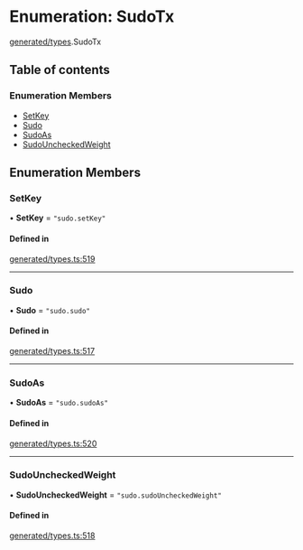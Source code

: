 # Enumeration: SudoTx

[generated/types](../wiki/generated.types).SudoTx

## Table of contents

### Enumeration Members

- [SetKey](../wiki/generated.types.SudoTx#setkey)
- [Sudo](../wiki/generated.types.SudoTx#sudo)
- [SudoAs](../wiki/generated.types.SudoTx#sudoas)
- [SudoUncheckedWeight](../wiki/generated.types.SudoTx#sudouncheckedweight)

## Enumeration Members

### SetKey

• **SetKey** = ``"sudo.setKey"``

#### Defined in

[generated/types.ts:519](https://github.com/PolymeshAssociation/polymesh-sdk/blob/8a9e72221/src/generated/types.ts#L519)

___

### Sudo

• **Sudo** = ``"sudo.sudo"``

#### Defined in

[generated/types.ts:517](https://github.com/PolymeshAssociation/polymesh-sdk/blob/8a9e72221/src/generated/types.ts#L517)

___

### SudoAs

• **SudoAs** = ``"sudo.sudoAs"``

#### Defined in

[generated/types.ts:520](https://github.com/PolymeshAssociation/polymesh-sdk/blob/8a9e72221/src/generated/types.ts#L520)

___

### SudoUncheckedWeight

• **SudoUncheckedWeight** = ``"sudo.sudoUncheckedWeight"``

#### Defined in

[generated/types.ts:518](https://github.com/PolymeshAssociation/polymesh-sdk/blob/8a9e72221/src/generated/types.ts#L518)
